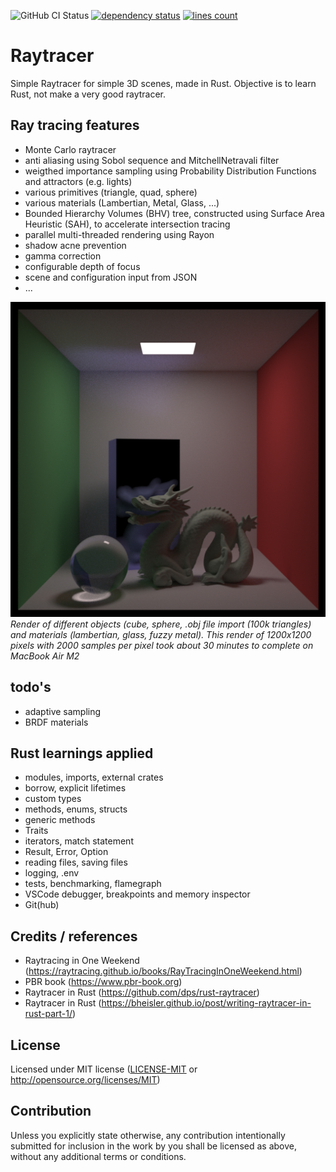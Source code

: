 ![GitHub CI Status](https://img.shields.io/github/actions/workflow/status/scott223/raytracer/rust.yml?style=flat-square&logo=github)
[![dependency status](https://deps.rs/repo/github/scott223/raytracer/status.svg)](https://deps.rs/repo/github/scott223/raytracer)
[![lines count](https://img.shields.io/endpoint?url=https://ghloc.vercel.app/api/scott223/raytracer/badge?filter=.rs$,.toml$)](https://ghloc.vercel.app/scott223/raytracer?filter=.rs$,.toml$)


# Raytracer
Simple Raytracer for simple 3D scenes, made in Rust. Objective is to learn Rust, not make a very good raytracer.

## Ray tracing features
- Monte Carlo raytracer 
- anti aliasing using Sobol sequence and MitchellNetravali filter
- weigthed importance sampling using Probability Distribution Functions and attractors (e.g. lights)
- various primitives (triangle, quad, sphere)
- various materials (Lambertian, Metal, Glass, ...)
- Bounded Hierarchy Volumes (BHV) tree, constructed using Surface Area Heuristic (SAH), to accelerate intersection tracing
- parallel multi-threaded rendering using Rayon
- shadow acne prevention
- gamma correction
- configurable depth of focus
- scene and configuration input from JSON
- ...

![Render example](https://github.com/scott223/raytracer/blob/main/render1200.png?raw=true)
*Render of different objects (cube, sphere, .obj file import (100k triangles) and materials (lambertian, glass, fuzzy metal). This render of 1200x1200 pixels with 2000 samples per pixel took about 30 minutes to complete on MacBook Air M2*


## todo's
- adaptive sampling
- BRDF materials

## Rust learnings applied
- modules, imports, external crates
- borrow, explicit lifetimes
- custom types
- methods, enums, structs
- generic methods
- Traits
- iterators, match statement
- Result, Error, Option
- reading files, saving files
- logging, .env
- tests, benchmarking, flamegraph
- VSCode debugger, breakpoints and memory inspector
- Git(hub)

## Credits / references
- Raytracing in One Weekend (https://raytracing.github.io/books/RayTracingInOneWeekend.html)
- PBR book (https://www.pbr-book.org)
- Raytracer in Rust (https://github.com/dps/rust-raytracer)
- Raytracer in Rust (https://bheisler.github.io/post/writing-raytracer-in-rust-part-1/)

## License

Licensed under MIT license ([LICENSE-MIT](LICENSE-MIT) or http://opensource.org/licenses/MIT)

## Contribution

Unless you explicitly state otherwise, any contribution intentionally submitted for inclusion in the work by you shall be licensed as above, without any additional terms or conditions.